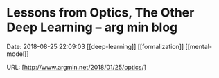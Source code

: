 # Lessons from Optics, The Other Deep Learning – arg min blog

Date: 2018-08-25 22:09:03
[[deep-learning]] [[formalization]] [[mental-model]]

URL: [http://www.argmin.net/2018/01/25/optics/]
